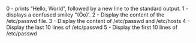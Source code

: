0 - prints “Hello, World”, followed by a new line to the standard output.
1 - displays a confused smiley "(Ôo)'.
2 - Display the content of the /etc/passwd file.
3 - Display the content of /etc/passwd and /etc/hosts
4 - Display the last 10 lines of /etc/passwd
5 - Display the first 10 lines of /etc/passwd
